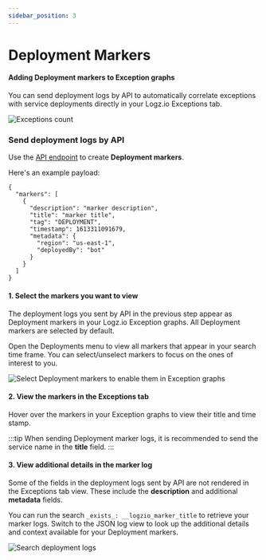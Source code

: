 ```yaml
---
sidebar_position: 3
---
```


# Deployment Markers

#### Adding Deployment markers to Exception graphs

You can send deployment logs by API to automatically correlate exceptions with service deployments directly in your Logz.io Exceptions tab.


![Exceptions count](https://dytvr9ot2sszz.cloudfront.net/logz-docs/kibana-discover/deployments.png)

### Send deployment logs by API

Use the [API endpoint](https://api-docs.logz.io/docs/logz/deployments/) to create **Deployment markers**.

Here's an example payload:

```
{
  "markers": [
    {
      "description": "marker description",
      "title": "marker title",
      "tag": "DEPLOYMENT",
      "timestamp": 1613311091679,
      "metadata": {
        "region": "us-east-1",
        "deployedBy": "bot"
      }
    }
  ]
}
```

#### 1. Select the markers you want to view

The deployment logs you sent by API in the previous step appear as Deployment markers in your Logz.io Exception graphs. All Deployment markers are selected by default.

Open the Deployments menu to view all markers that appear in your search time frame. You can select/unselect markers to focus on the ones of interest to you.

![Select Deployment markers to enable them in Exception graphs](https://dytvr9ot2sszz.cloudfront.net/logz-docs/kibana-discover/select-deployments.png)



#### 2. View the markers in the Exceptions tab

Hover over the markers in your Exception graphs to view their title and time stamp.

:::tip
When sending Deployment marker logs, it is recommended to send the service name in the **title** field.
:::


#### 3. View additional details in the marker log

Some of the fields in the deployment logs sent by API are not rendered in the Exceptions tab view. These include the **description** and additional **metadata** fields.

You can run the search `_exists_: __logzio_marker_title` to retrieve your marker logs. Switch to the JSON log view to look up the additional details and context available for your Deployment markers.

![Search deployment logs](https://dytvr9ot2sszz.cloudfront.net/logz-docs/kibana-discover/search-deployment-logs_aug2021.png)

